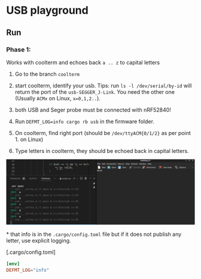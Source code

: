 # USB playground

## Run

### Phase 1:

Works with coolterm and echoes back `a .. z` to capital letters
1. Go to the branch `coolterm`
2. start coolterm, identify your usb.
    Tips: run `ls -l /dev/serial/by-id` will return the port of the `usb-SEGGER_J-Link`. You need the other one (Usually `ACMx` on Linux, `x=0,1,2..`).
3. both USB and Seger probe must be connected with nRF52840!

4. Run `DEFMT_LOG=info cargo rb usb` in the firmware folder.
5. On coolterm, find right port (should be `/dev/ttyACM{0/1/2}` as per point 1. on Linux)
6. Type letters in coolterm, they should be echoed back in capital letters.

![](example.png)

\* that info is in the `.cargo/config.toml` file but if it does not publish any letter, use explicit logging.

[.cargo/config.toml]
```toml
[env]
DEFMT_LOG="info"
```
